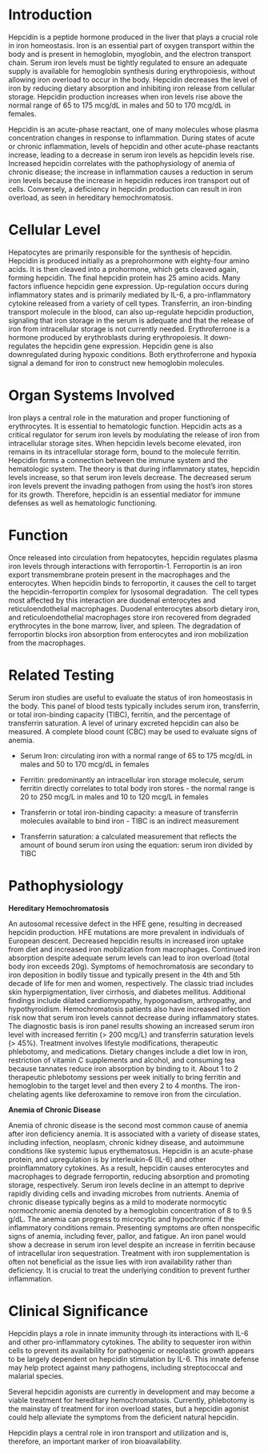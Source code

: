 # Introduction

Hepcidin is a peptide hormone produced in the liver that plays a crucial role in iron homeostasis. Iron is an essential part of oxygen transport within the body and is present in hemoglobin, myoglobin, and the electron transport chain. Serum iron levels must be tightly regulated to ensure an adequate supply is available for hemoglobin synthesis during erythropoiesis, without allowing iron overload to occur in the body. Hepcidin decreases the level of iron by reducing dietary absorption and inhibiting iron release from cellular storage. Hepcidin production increases when iron levels rise above the normal range of 65 to 175 mcg/dL in males and 50 to 170 mcg/dL in females.

Hepcidin is an acute-phase reactant, one of many molecules whose plasma concentration changes in response to inflammation. During states of acute or chronic inflammation, levels of hepcidin and other acute-phase reactants increase, leading to a decrease in serum iron levels as hepcidin levels rise. Increased hepcidin correlates with the pathophysiology of anemia of chronic disease; the increase in inflammation causes a reduction in serum iron levels because the increase in hepcidin reduces iron transport out of cells. Conversely, a deficiency in hepcidin production can result in iron overload, as seen in hereditary hemochromatosis.

# Cellular Level

Hepatocytes are primarily responsible for the synthesis of hepcidin. Hepcidin is produced initially as a preprohormone with eighty-four amino acids. It is then cleaved into a prohormone, which gets cleaved again, forming hepcidin. The final hepcidin protein has 25 amino acids. Many factors influence hepcidin gene expression. Up-regulation occurs during inflammatory states and is primarily mediated by IL-6, a pro-inflammatory cytokine released from a variety of cell types. Transferrin, an iron-binding transport molecule in the blood, can also up-regulate hepcidin production, signaling that iron storage in the serum is adequate and that the release of iron from intracellular storage is not currently needed. Erythroferrone is a hormone produced by erythroblasts during erythropoiesis. It down-regulates the hepcidin gene expression. Hepcidin gene is also downregulated during hypoxic conditions. Both erythroferrone and hypoxia signal a demand for iron to construct new hemoglobin molecules.

# Organ Systems Involved

Iron plays a central role in the maturation and proper functioning of erythrocytes. It is essential to hematologic function. Hepcidin acts as a critical regulator for serum iron levels by modulating the release of iron from intracellular storage sites. When hepcidin levels become elevated, iron remains in its intracellular storage form, bound to the molecule ferritin. Hepcidin forms a connection between the immune system and the hematologic system. The theory is that during inflammatory states, hepcidin levels increase, so that serum iron levels decrease. The decreased serum iron levels prevent the invading pathogen from using the host’s iron stores for its growth. Therefore, hepcidin is an essential mediator for immune defenses as well as hematologic functioning.

# Function

Once released into circulation from hepatocytes, hepcidin regulates plasma iron levels through interactions with ferroportin-1. Ferroportin is an iron export transmembrane protein present in the macrophages and the enterocytes. When hepcidin binds to ferroportin, it causes the cell to target the hepcidin-ferroportin complex for lysosomal degradation.  The cell types most affected by this interaction are duodenal enterocytes and reticuloendothelial macrophages. Duodenal enterocytes absorb dietary iron, and reticuloendothelial macrophages store iron recovered from degraded erythrocytes in the bone marrow, liver, and spleen. The degradation of ferroportin blocks iron absorption from enterocytes and iron mobilization from the macrophages.

# Related Testing

Serum iron studies are useful to evaluate the status of iron homeostasis in the body. This panel of blood tests typically includes serum iron, transferrin, or total iron-binding capacity (TIBC), ferritin, and the percentage of transferrin saturation. A level of urinary excreted hepcidin can also be measured. A complete blood count (CBC) may be used to evaluate signs of anemia.

- Serum Iron: circulating iron with a normal range of 65 to 175 mcg/dL in males and 50 to 170 mcg/dL in females

- Ferritin: predominantly an intracellular iron storage molecule, serum ferritin directly correlates to total body iron stores - the normal range is 20 to 250 mcg/L in males and 10 to 120 mcg/L in females

- Transferrin or total iron-binding capacity: a measure of transferrin molecules available to bind iron - TIBC is an indirect measurement

- Transferrin saturation: a calculated measurement that reflects the amount of bound serum iron using the equation: serum iron divided by TIBC

# Pathophysiology

**Hereditary Hemochromatosis**

An autosomal recessive defect in the HFE gene, resulting in decreased hepcidin production. HFE mutations are more prevalent in individuals of European descent. Decreased hepcidin results in increased iron uptake from diet and increased iron mobilization from macrophages. Continued iron absorption despite adequate serum levels can lead to iron overload (total body iron exceeds 20g). Symptoms of hemochromatosis are secondary to iron deposition in bodily tissue and typically present in the 4th and 5th decade of life for men and women, respectively. The classic triad includes skin hyperpigmentation, liver cirrhosis, and diabetes mellitus. Additional findings include dilated cardiomyopathy, hypogonadism, arthropathy, and hypothyroidism. Hemochromatosis patients also have increased infection risk now that serum iron levels cannot decrease during inflammatory states. The diagnostic basis is iron panel results showing an increased serum iron level with increased ferritin (> 200 mcg/L) and transferrin saturation levels (> 45%). Treatment involves lifestyle modifications, therapeutic phlebotomy, and medications. Dietary changes include a diet low in iron, restriction of vitamin C supplements and alcohol, and consuming tea because tannates reduce iron absorption by binding to it. About 1 to 2 therapeutic phlebotomy sessions per week initially to bring ferritin and hemoglobin to the target level and then every 2 to 4 months. The iron-chelating agents like deferoxamine to remove iron from the circulation.

**Anemia of Chronic Disease**

Anemia of chronic disease is the second most common cause of anemia after iron deficiency anemia. It is associated with a variety of disease states, including infection, neoplasm, chronic kidney disease, and autoimmune conditions like systemic lupus erythematosus. Hepcidin is an acute-phase protein, and upregulation is by interleukin-6 (IL-6) and other proinflammatory cytokines. As a result, hepcidin causes enterocytes and macrophages to degrade ferroportin, reducing absorption and promoting storage, respectively. Serum iron levels decline in an attempt to deprive rapidly dividing cells and invading microbes from nutrients. Anemia of chronic disease typically begins as a mild to moderate normocytic normochromic anemia denoted by a hemoglobin concentration of 8 to 9.5 g/dL. The anemia can progress to microcytic and hypochromic if the inflammatory conditions remain. Presenting symptoms are often nonspecific signs of anemia, including fever, pallor, and fatigue. An iron panel would show a decrease in serum iron level despite an increase in ferritin because of intracellular iron sequestration. Treatment with iron supplementation is often not beneficial as the issue lies with iron availability rather than deficiency. It is crucial to treat the underlying condition to prevent further inflammation.

# Clinical Significance

Hepcidin plays a role in innate immunity through its interactions with IL-6 and other pro-inflammatory cytokines. The ability to sequester iron within cells to prevent its availability for pathogenic or neoplastic growth appears to be largely dependent on hepcidin stimulation by IL-6. This innate defense may help protect against many pathogens, including streptococcal and malarial species.

Several hepcidin agonists are currently in development and may become a viable treatment for hereditary hemochromatosis. Currently, phlebotomy is the mainstay of treatment for iron overload states, but a hepcidin agonist could help alleviate the symptoms from the deficient natural hepcidin.

Hepcidin plays a central role in iron transport and utilization and is, therefore, an important marker of iron bioavailability.